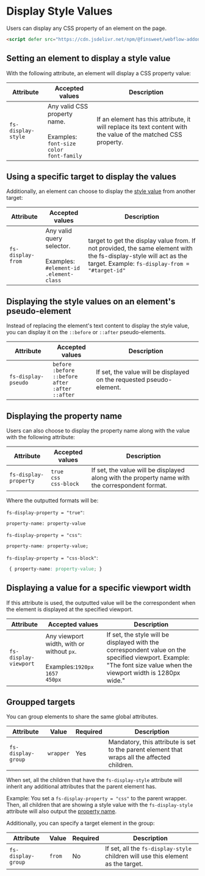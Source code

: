 # Display Style Values

Users can display any CSS property of an element on the page.

```html
<script defer src="https://cdn.jsdelivr.net/npm/@finsweet/webflow-addons@2/dist/display-style-values.js"></script>
```

## Setting an element to display a style value

With the following attribute, an element will display a CSS property value:

| Attribute          | Accepted values                                                                           | Description                                                                                                    |
| ------------------ | ----------------------------------------------------------------------------------------- | -------------------------------------------------------------------------------------------------------------- |
| `fs-display-style` | Any valid CSS property name.<br/><br/>Examples: `font-size`<br/>`color`<br/>`font-family` | If an element has this attribute, it will replace its text content with the value of the matched CSS property. |

## Using a specific target to display the values

Additionally, an element can choose to display the [style value](#setting-an-element-to-display-a-style-value) from another target:

| Attribute         | Accepted values                                                                 | Description                                                                                                                                                         |
| ----------------- | ------------------------------------------------------------------------------- | ------------------------------------------------------------------------------------------------------------------------------------------------------------------- |
| `fs-display-from` | Any valid query selector.<br/><br/>Examples: `#element-id`<br/>`.element-class` | target to get the display value from. If not provided, the same element with the fs-display-style will act as the target. Example: `fs-display-from = "#target-id"` |

## Displaying the style values on an element's pseudo-element

Instead of replacing the element's text content to display the style value, you can display it on the `::before` or `::after` pseudo-elements.

| Attribute           | Accepted values                                                              | Description                                                          |
| ------------------- | ---------------------------------------------------------------------------- | -------------------------------------------------------------------- |
| `fs-display-pseudo` | `before`<br/>`:before`<br/>`::before`<br/>`after`<br/>`:after`<br/>`::after` | If set, the value will be displayed on the requested pseudo-element. |

## Displaying the property name

Users can also choose to display the property name along with the value with the following attribute:

| Attribute             | Accepted values                  | Description                                                                                     |
| --------------------- | -------------------------------- | ----------------------------------------------------------------------------------------------- |
| `fs-display-property` | `true`<br/>`css`<br/>`css-block` | If set, the value will be displayed along with the property name with the correspondent format. |

Where the outputted formats will be:

`fs-display-property = "true"`:

```
property-name: property-value
```

`fs-display-property = "css"`:

```css
property-name: property-value;
```

`fs-display-property = "css-block"`:

<!-- prettier-ignore-start -->
```css
 { property-name: property-value; }
```
<!-- prettier-ignore-end -->

## Displaying a value for a specific viewport width

If this attribute is used, the outputted value will be the correspondent when the element is displayed at the specified viewport.

| Attribute             | Accepted values                                                                             | Description                                                                                                                                                        |
| --------------------- | ------------------------------------------------------------------------------------------- | ------------------------------------------------------------------------------------------------------------------------------------------------------------------ |
| `fs-display-viewport` | Any viewport width, with or without `px`.<br/><br/>Examples:`1920px`<br/>`1657`<br/>`450px` | If set, the style will be displayed with the correspondent value on the specified viewport. Example: "The font size value when the viewport width is 1280px wide." |

## Groupped targets

You can group elements to share the same global attributes.

| Attribute          | Value     | Required | Description                                                                                  |
| ------------------ | --------- | -------- | -------------------------------------------------------------------------------------------- |
| `fs-display-group` | `wrapper` | Yes      | Mandatory, this attribute is set to the parent element that wraps all the affected children. |

When set, all the children that have the `fs-display-style` attribute will inherit any additional attributes that the parent element has.

Example: You set a `fs-display-property = "css"` to the parent wrapper. Then, all children that are showing a style value with the `fs-display-style` attribute will also output the [property name](#displaying-the-property-name).

Additionally, you can specify a target element in the group:

| Attribute          | Value  | Required | Description                                                                      |
| ------------------ | ------ | -------- | -------------------------------------------------------------------------------- |
| `fs-display-group` | `from` | No       | If set, all the `fs-display-style` children will use this element as the target. |
